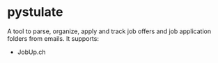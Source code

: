 pystulate
=========

A tool to parse, organize, apply and track job offers and job application folders from emails.
It supports:

* JobUp.ch